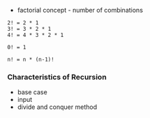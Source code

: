 - factorial concept - number of combinations

```
2! = 2 * 1
3! = 3 * 2 * 1
4! = 4 * 3 * 2 * 1

0! = 1

n! = n * (n-1)!

```

### Characteristics of Recursion

- base case
- input
- divide and conquer method
